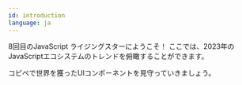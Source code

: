 ```yaml
---
id: introduction
language: ja
---
```


8回目のJavaScript ライジングスターにようこそ！
ここでは、2023年のJavaScriptエコシステムのトレンドを俯瞰することができます。

コピペで世界を獲ったUIコンポーネントを見守っていきましょう。